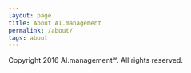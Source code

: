 ```yaml
---
layout: page
title: About AI.management
permalink: /about/
tags: about
---
```


Copyright 2016 AI.management℠. All rights reserved.

